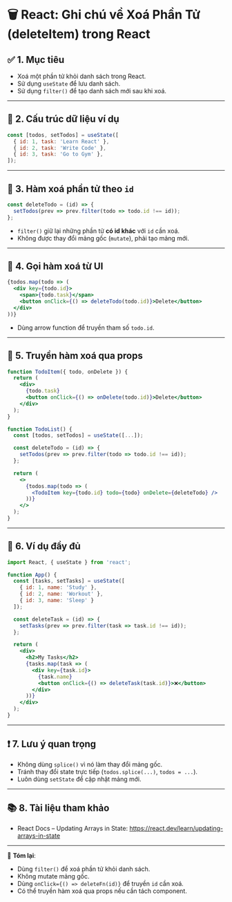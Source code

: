 # 🗑️ React: Ghi chú về Xoá Phần Tử (deleteItem) trong React

## ✅ 1. Mục tiêu
- Xoá một phần tử khỏi danh sách trong React.
- Sử dụng `useState` để lưu danh sách.
- Sử dụng `filter()` để tạo danh sách mới sau khi xoá.

---

## 🔹 2. Cấu trúc dữ liệu ví dụ
```jsx
const [todos, setTodos] = useState([
  { id: 1, task: 'Learn React' },
  { id: 2, task: 'Write Code' },
  { id: 3, task: 'Go to Gym' },
]);
```

---

## 🔹 3. Hàm xoá phần tử theo `id`
```jsx
const deleteTodo = (id) => {
  setTodos(prev => prev.filter(todo => todo.id !== id));
};
```
- `filter()` giữ lại những phần tử **có id khác** với `id` cần xoá.
- Không được thay đổi mảng gốc (`mutate`), phải tạo mảng mới.

---

## 🔹 4. Gọi hàm xoá từ UI
```jsx
{todos.map(todo => (
  <div key={todo.id}>
    <span>{todo.task}</span>
    <button onClick={() => deleteTodo(todo.id)}>Delete</button>
  </div>
))}
```
- Dùng arrow function để truyền tham số `todo.id`.

---

## 🔹 5. Truyền hàm xoá qua props
```jsx
function TodoItem({ todo, onDelete }) {
  return (
    <div>
      {todo.task}
      <button onClick={() => onDelete(todo.id)}>Delete</button>
    </div>
  );
}

function TodoList() {
  const [todos, setTodos] = useState([...]);

  const deleteTodo = (id) => {
    setTodos(prev => prev.filter(todo => todo.id !== id));
  };

  return (
    <>
      {todos.map(todo => (
        <TodoItem key={todo.id} todo={todo} onDelete={deleteTodo} />
      ))}
    </>
  );
}
```

---

## 🧪 6. Ví dụ đầy đủ
```jsx
import React, { useState } from 'react';

function App() {
  const [tasks, setTasks] = useState([
    { id: 1, name: 'Study' },
    { id: 2, name: 'Workout' },
    { id: 3, name: 'Sleep' }
  ]);

  const deleteTask = (id) => {
    setTasks(prev => prev.filter(task => task.id !== id));
  };

  return (
    <div>
      <h2>My Tasks</h2>
      {tasks.map(task => (
        <div key={task.id}>
          {task.name}
          <button onClick={() => deleteTask(task.id)}>❌</button>
        </div>
      ))}
    </div>
  );
}
```

---

## ❗ 7. Lưu ý quan trọng
- Không dùng `splice()` vì nó làm thay đổi mảng gốc.
- Tránh thay đổi state trực tiếp (`todos.splice(...)`, `todos = ...`).
- Luôn dùng `setState` để cập nhật mảng mới.

---

## 📚 8. Tài liệu tham khảo
- React Docs – Updating Arrays in State: https://react.dev/learn/updating-arrays-in-state

---

📝 **Tóm lại**:
- Dùng `filter()` để xoá phần tử khỏi danh sách.
- Không mutate mảng gốc.
- Dùng `onClick={() => deleteFn(id)}` để truyền `id` cần xoá.
- Có thể truyền hàm xoá qua props nếu cần tách component.
